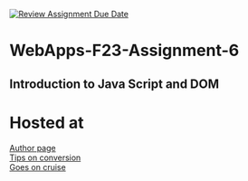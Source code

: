 [![Review Assignment Due Date](https://classroom.github.com/assets/deadline-readme-button-24ddc0f5d75046c5622901739e7c5dd533143b0c8e959d652212380cedb1ea36.svg)](https://classroom.github.com/a/b9NC0g7h)
# WebApps-F23-Assignment-6
Introduction to Java Script and DOM
-------------
# Hosted at<br>
[Author page]( https://44-563-webapps-f23.github.io/44563-webapps-f23-assignment6-HarshaNWMS/author.html)<br>
[Tips on conversion ](https://44-563-webapps-f23.github.io/44563-webapps-f23-assignment6-HarshaNWMS/tips.html)<br>
[Goes on cruise](https://44-563-webapps-f23.github.io/44563-webapps-f23-assignment6-HarshaNWMS/cruise.html)<br>


